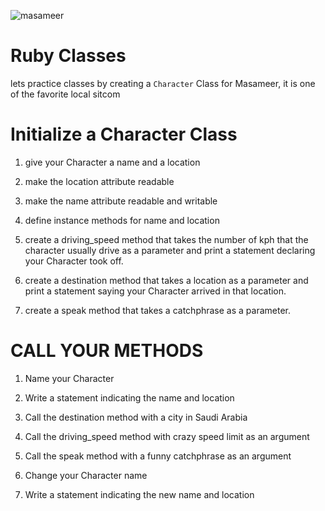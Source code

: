 ![masameer](https://thumbs.gfycat.com/SafeCheeryBlacklemur-size_restricted.gif)

# Ruby Classes

lets practice classes by creating a `Character` Class for Masameer, it is one of the favorite local sitcom

# Initialize a Character Class

1. give your Character a name and a location

2. make the location attribute readable

3. make the name attribute readable and writable

4. define instance methods for name and location

5. create a driving_speed method that takes the number of kph that the character usually drive as a parameter and print a statement declaring your Character took off.

6. create a destination method that takes a location as a parameter and print a statement saying your Character arrived in that location.

7. create a speak method that takes a catchphrase as a parameter.

# CALL YOUR METHODS

1. Name your Character

2. Write a statement indicating the name and location

3. Call the destination method with a city in Saudi Arabia

4. Call the driving_speed method with crazy speed limit as an argument

5. Call the speak method with a funny catchphrase as an argument

6. Change your Character name

7. Write a statement indicating the new name and location
